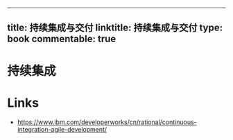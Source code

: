 
---
title: 持续集成与交付
linktitle: 持续集成与交付
type: book
commentable: true
---

# 持续集成

# Links

- https://www.ibm.com/developerworks/cn/rational/continuous-integration-agile-development/

    
